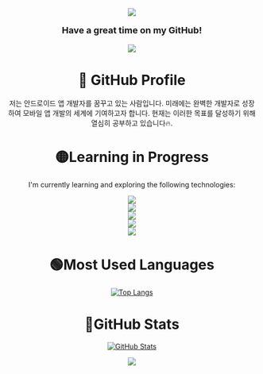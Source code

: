 <div align="center">
    <img src="https://capsule-render.vercel.app/api?type=waving&color=BDBDC8&height=150&section=header" />
    <p style="font-size: 18px;"><strong>Have a great time on my GitHub!</strong></p>
    <img src="https://capsule-render.vercel.app/api?type=waving&color=BDBDC8&height=150&section=footer" />
</div>








<div align="center">
  <h1>🔴 GitHub Profile</h1>

<p>저는 안드로이드 앱 개발자를 꿈꾸고 있는 사람입니다. 미래에는 완벽한 개발자로 성장하여 모바일 앱 개발의 세계에 기여하고자 합니다. 현재는 이러한 목표를 달성하기 위해 열심히 공부하고 있습니다🔥.</p>




<h1> 🟡Learning in Progress </h1>

<p> I'm currently learning and exploring the following technologies: </p>

<img src="https://img.shields.io/badge/Kotlin-61DAFB?style=flat&logo=Kotlin&logoColor=white"/>
<br>
<img src="https://img.shields.io/badge/Flutter-02569B?style=flat&logo=Flutter&logoColor=white"/>
<br>
<img src="https://img.shields.io/badge/Android%20Studio-3DDC84?style=flat&logo=Android%20Studio&logoColor=white"/>
<br>
<img src="https://img.shields.io/badge/Visual%20Studio%20Code-007ACC?style=flat&logo=Visual%20Studio%20Code&logoColor=white"/>
<br>
<img src="https://img.shields.io/badge/Dart-0175C2?style=flat&logo=Dart&logoColor=white"/>

</div>





<div align="center">

 <h1>🟢Most Used Languages</h1>

[![Top Langs](https://github-readme-stats.vercel.app/api/top-langs/?username=boradorying&layout=compact)](https://github.com/boradorying/github-readme-stats)

</div>

<div align="center">

 <h1> 🔵GitHub Stats </h1>

[![GitHub Stats](https://github-readme-stats.vercel.app/api?username=boradorying&show_icons=true&theme=gruvbox)](https://github.com/boradorying/github-readme-stats)

</div>







<div align="center">
 <a href="https://hits.seeyoufarm.com"><img src="https://hits.seeyoufarm.com/api/count/incr/badge.svg?url=https%3A%2F%2Fgithub.com%2Fboradorying&count_bg=%23C8BDB6&title_bg=%23555555&icon=&icon_color=%23E7E7E7&title=hits&edge_flat=false"/></a>
</div>


